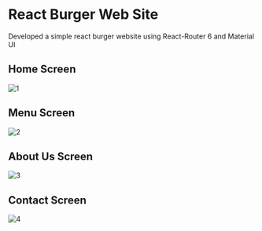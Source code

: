 # React Burger Web Site

Developed a simple react burger website using React-Router 6 and Material UI

## Home Screen 


![1](https://user-images.githubusercontent.com/114251468/219941429-a4b2fa05-4922-4dbd-9abb-9b5086868bff.png)

## Menu Screen

![2](https://user-images.githubusercontent.com/114251468/219941513-7a3d7f30-64b3-45da-9666-53f100c6129c.png)


## About Us Screen

![3](https://user-images.githubusercontent.com/114251468/219941554-7736758c-8feb-49b7-8cdb-008fc86fda6f.png)

## Contact Screen

![4](https://user-images.githubusercontent.com/114251468/219941570-827fefea-70b7-4677-8f4b-7af1ded188b7.png)
